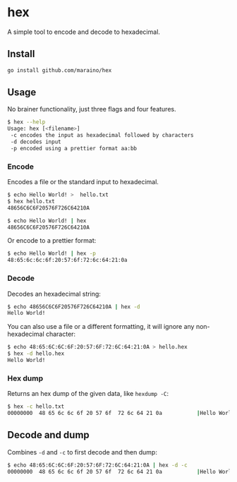 # hex

A simple tool to encode and decode to hexadecimal.

## Install

```sh
go install github.com/maraino/hex
```

## Usage

No brainer functionality, just three flags and four features.

```sh
$ hex --help
Usage: hex [<filename>]
 -c encodes the input as hexadecimal followed by characters
 -d decodes input
 -p encoded using a prettier format aa:bb
```

### Encode

Encodes a file or the standard input to hexadecimal.

```sh
$ echo Hello World! >  hello.txt
$ hex hello.txt
48656C6C6F20576F726C64210A
```

```sh
$ echo Hello World! | hex
48656C6C6F20576F726C64210A
```

Or encode to a prettier format:

```sh
$ echo Hello World! | hex -p
48:65:6c:6c:6f:20:57:6f:72:6c:64:21:0a
```

### Decode

Decodes an hexadecimal string:

```sh
$ echo 48656C6C6F20576F726C64210A | hex -d
Hello World!
```

You can also use a file or a different formatting, it will ignore any
non-hexadecimal character:

```sh
$ echo 48:65:6C:6C:6F:20:57:6F:72:6C:64:21:0A > hello.hex
$ hex -d hello.hex
Hello World!
```

### Hex dump

Returns an hex dump of the given data, like `hexdump -C`:

```sh
$ hex -c hello.txt
00000000  48 65 6c 6c 6f 20 57 6f  72 6c 64 21 0a           |Hello World!.|
```

## Decode and dump

Combines `-d` and `-c` to first decode and then dump:

```sh
$ echo 48:65:6C:6C:6F:20:57:6F:72:6C:64:21:0A | hex -d -c
00000000  48 65 6c 6c 6f 20 57 6f  72 6c 64 21 0a           |Hello World!.|
```
